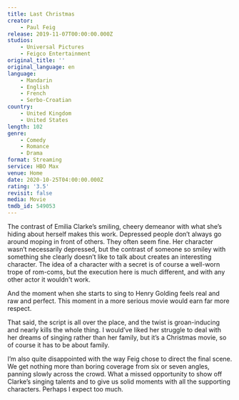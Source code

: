 ```yaml
---
title: Last Christmas
creator:
    - Paul Feig
release: 2019-11-07T00:00:00.000Z
studios:
    - Universal Pictures
    - Feigco Entertainment
original_title: ''
original_language: en
language:
    - Mandarin
    - English
    - French
    - Serbo-Croatian
country:
    - United Kingdom
    - United States
length: 102
genre:
    - Comedy
    - Romance
    - Drama
format: Streaming
service: HBO Max
venue: Home
date: 2020-10-25T04:00:00.000Z
rating: '3.5'
revisit: false
media: Movie
tmdb_id: 549053
---
```


The contrast of Emilia Clarke’s smiling, cheery demeanor with what she’s hiding about herself makes this work. Depressed people don’t always go around moping in front of others. They often seem fine. Her character wasn’t necessarily depressed, but the contrast of someone so smiley with something she clearly doesn’t like to talk about creates an interesting character. The idea of a character with a secret is of course a well-worn trope of rom-coms, but the execution here is much different, and with any other actor it wouldn't work.

And the moment when she starts to sing to Henry Golding feels real and raw and perfect. This moment in a more serious movie would earn far more respect.

That said, the script is all over the place, and the twist is groan-inducing and nearly kills the whole thing. I would’ve liked her struggle to deal with her dreams of singing rather than her family, but it’s a Christmas movie, so of course it has to be about family.

I’m also quite disappointed with the way Feig chose to direct the final scene. We get nothing more than boring coverage from six or seven angles, panning slowly across the crowd. What a missed opportunity to show off Clarke’s singing talents and to give us solid moments with all the supporting characters. Perhaps I expect too much.
